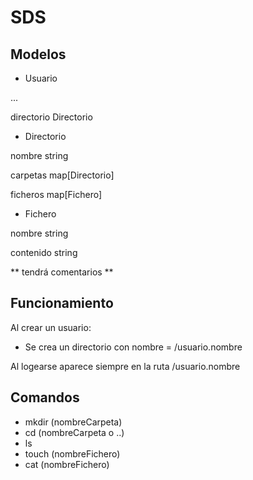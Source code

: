 # SDS

## Modelos

- Usuario

...

directorio Directorio


- Directorio

nombre string

carpetas map[Directorio]

ficheros map[Fichero]


- Fichero

nombre string

contenido string

** tendrá comentarios **

## Funcionamiento

Al crear un usuario:
- Se crea un directorio con nombre = /usuario.nombre

Al logearse aparece siempre en la ruta /usuario.nombre

## Comandos

- mkdir (nombreCarpeta)
- cd (nombreCarpeta o ..) 
- ls 
- touch (nombreFichero)
- cat (nombreFichero)
